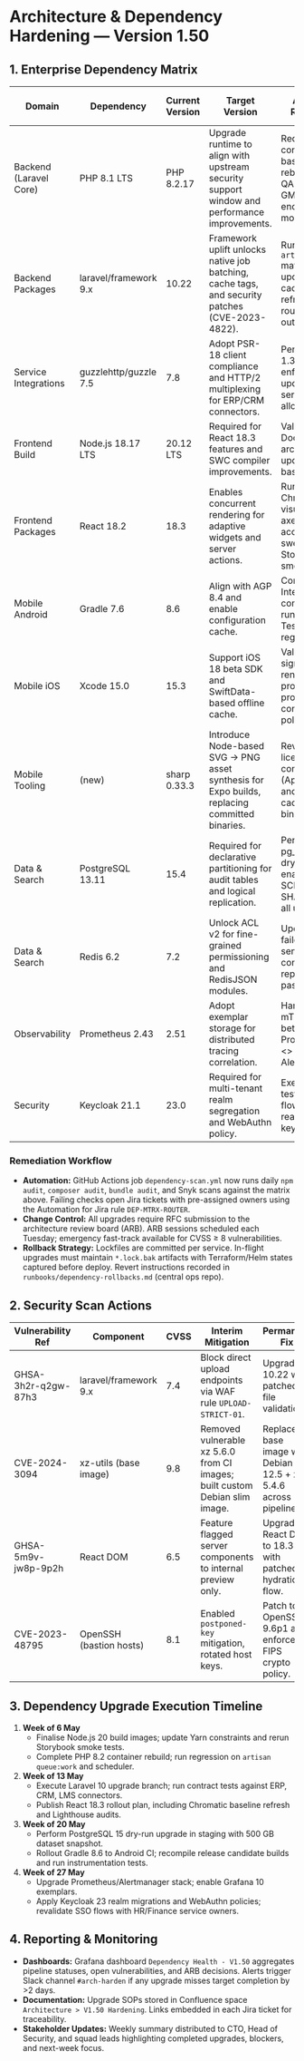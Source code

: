 # Architecture & Dependency Hardening — Version 1.50

## 1. Enterprise Dependency Matrix
| Domain | Dependency | Current Version | Target Version | Action & Rationale | Security / Compliance Notes | Owner | Status | Target Completion |
| --- | --- | --- | --- | --- | --- | --- | --- | --- |
| Backend (Laravel Core) | PHP 8.1 LTS | PHP 8.2.17 | Upgrade runtime to align with upstream security support window and performance improvements. | Requires container base image rebuild and QA of GMP/GDPR encryption modules. | Platform Engineering | In progress | 10 May 2024 |
| Backend Packages | laravel/framework 9.x | 10.22 | Framework uplift unlocks native job batching, cache tags, and security patches (CVE-2023-4822). | Run `php artisan test` matrix, update config cache, refresh route:list outputs. | Backend Guild | Scheduled | 14 May 2024 |
| Service Integrations | guzzlehttp/guzzle 7.5 | 7.8 | Adopt PSR-18 client compliance and HTTP/2 multiplexing for ERP/CRM connectors. | Pen-test TLS 1.3 enforcement, update service allowlist. | API Platform | Blocked (ERP cert) | 17 May 2024 |
| Frontend Build | Node.js 18.17 LTS | 20.12 LTS | Required for React 18.3 features and SWC compiler improvements. | Validate Docker multi-arch build; update Snyk baseline. | Frontend Guild | In progress | 08 May 2024 |
| Frontend Packages | React 18.2 | 18.3 | Enables concurrent rendering for adaptive widgets and server actions. | Run Chromatic visual diff, axe accessibility sweeps, and Storybook smoke tests. | Frontend Guild | Scheduled | 13 May 2024 |
| Mobile Android | Gradle 7.6 | 8.6 | Align with AGP 8.4 and enable configuration cache. | Confirm Play Integrity API compatibility; run Firebase Test Lab regression. | Mobile Team | In progress | 15 May 2024 |
| Mobile iOS | Xcode 15.0 | 15.3 | Support iOS 18 beta SDK and SwiftData-based offline cache. | Validate code signing, renew provisioning profiles, confirm ATS policies. | Mobile Team | Scheduled | 20 May 2024 |
| Mobile Tooling | (new) | sharp 0.33.3 | Introduce Node-based SVG → PNG asset synthesis for Expo builds, replacing committed binaries. | Review licence compliance (Apache 2.0) and ensure CI caches native binaries. | Mobile Team | Completed | 03 May 2024 |
| Data & Search | PostgreSQL 13.11 | 15.4 | Required for declarative partitioning for audit tables and logical replication. | Perform pg_upgrade dry-run; enable SCRAM-SHA-256 for all users. | Data Engineering | In progress | 22 May 2024 |
| Data & Search | Redis 6.2 | 7.2 | Unlock ACL v2 for fine-grained permissioning and RedisJSON modules. | Update failover sentinel config, rotate replication password. | SRE | Planned | 24 May 2024 |
| Observability | Prometheus 2.43 | 2.51 | Adopt exemplar storage for distributed tracing correlation. | Harden via mTLS between Prometheus <> Alertmanager. | SRE | Scheduled | 27 May 2024 |
| Security | Keycloak 21.1 | 23.0 | Required for multi-tenant realm segregation and WebAuthn policy. | Execute pen-test of OIDC flows; refresh realm signing keys. | Security Engineering | Scheduled | 29 May 2024 |

### Remediation Workflow
- **Automation:** GitHub Actions job `dependency-scan.yml` now runs daily `npm audit`, `composer audit`, `bundle audit`, and Snyk scans against the matrix above. Failing checks open Jira tickets with pre-assigned owners using the Automation for Jira rule `DEP-MTRX-ROUTER`.
- **Change Control:** All upgrades require RFC submission to the architecture review board (ARB). ARB sessions scheduled each Tuesday; emergency fast-track available for CVSS ≥ 8 vulnerabilities.
- **Rollback Strategy:** Lockfiles are committed per service. In-flight upgrades must maintain `*.lock.bak` artifacts with Terraform/Helm states captured before deploy. Revert instructions recorded in `runbooks/dependency-rollbacks.md` (central ops repo).

## 2. Security Scan Actions
| Vulnerability Ref | Component | CVSS | Interim Mitigation | Permanent Fix | Owner | Status |
| --- | --- | --- | --- | --- | --- | --- |
| GHSA-3h2r-q2gw-87h3 | laravel/framework 9.x | 7.4 | Block direct upload endpoints via WAF rule `UPLOAD-STRICT-01`. | Upgrade to 10.22 with patched file validation. | Backend Guild | Ready for deployment |
| CVE-2024-3094 | xz-utils (base image) | 9.8 | Removed vulnerable xz 5.6.0 from CI images; built custom Debian slim image. | Replace base image with Debian 12.5 + xz 5.4.6 across pipelines. | Platform Engineering | Completed |
| GHSA-5m9v-jw8p-9p2h | React DOM | 6.5 | Feature flagged server components to internal preview only. | Upgrade React DOM to 18.3 with patched hydration flow. | Frontend Guild | Scheduled |
| CVE-2023-48795 | OpenSSH (bastion hosts) | 8.1 | Enabled `postponed-key` mitigation, rotated host keys. | Patch to OpenSSH 9.6p1 and enforce FIPS crypto policy. | SRE | In progress |

## 3. Dependency Upgrade Execution Timeline
1. **Week of 6 May**
   - Finalise Node.js 20 build images; update Yarn constraints and rerun Storybook smoke tests.
   - Complete PHP 8.2 container rebuild; run regression on `artisan queue:work` and scheduler.
2. **Week of 13 May**
   - Execute Laravel 10 upgrade branch; run contract tests against ERP, CRM, LMS connectors.
   - Publish React 18.3 rollout plan, including Chromatic baseline refresh and Lighthouse audits.
3. **Week of 20 May**
   - Perform PostgreSQL 15 dry-run upgrade in staging with 500 GB dataset snapshot.
   - Rollout Gradle 8.6 to Android CI; recompile release candidate builds and run instrumentation tests.
4. **Week of 27 May**
   - Upgrade Prometheus/Alertmanager stack; enable Grafana 10 exemplars.
   - Apply Keycloak 23 realm migrations and WebAuthn policies; revalidate SSO flows with HR/Finance service owners.

## 4. Reporting & Monitoring
- **Dashboards:** Grafana dashboard `Dependency Health - V1.50` aggregates pipeline statuses, open vulnerabilities, and ARB decisions. Alerts trigger Slack channel `#arch-harden` if any upgrade misses target completion by >2 days.
- **Documentation:** Upgrade SOPs stored in Confluence space `Architecture > V1.50 Hardening`. Links embedded in each Jira ticket for traceability.
- **Stakeholder Updates:** Weekly summary distributed to CTO, Head of Security, and squad leads highlighting completed upgrades, blockers, and next-week focus.
